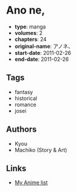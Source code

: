 # Ano ne,

-   **type**: manga
-   **volumes**: 2
-   **chapters**: 24
-   **original-name**: アノネ、
-   **start-date**: 2011-02-26
-   **end-date**: 2011-02-26

## Tags

-   fantasy
-   historical
-   romance
-   josei

## Authors

-   Kyou
-   Machiko (Story & Art)

## Links

-   [My Anime list](https://myanimelist.net/manga/95238/Ano_ne)
